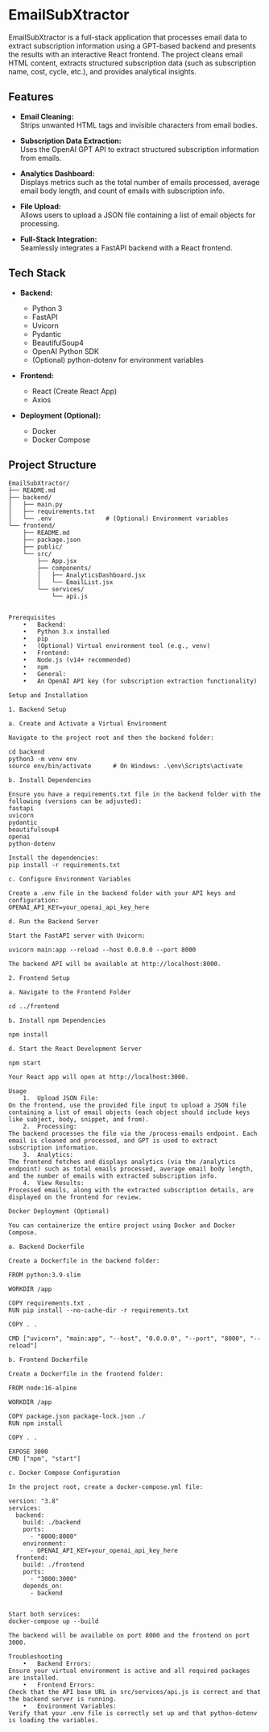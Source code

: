 # EmailSubXtractor

EmailSubXtractor is a full-stack application that processes email data to extract subscription information using a GPT-based backend and presents the results with an interactive React frontend. The project cleans email HTML content, extracts structured subscription data (such as subscription name, cost, cycle, etc.), and provides analytical insights.

## Features

- **Email Cleaning:**  
  Strips unwanted HTML tags and invisible characters from email bodies.
  
- **Subscription Data Extraction:**  
  Uses the OpenAI GPT API to extract structured subscription information from emails.
  
- **Analytics Dashboard:**  
  Displays metrics such as the total number of emails processed, average email body length, and count of emails with subscription info.
  
- **File Upload:**  
  Allows users to upload a JSON file containing a list of email objects for processing.
  
- **Full-Stack Integration:**  
  Seamlessly integrates a FastAPI backend with a React frontend.

## Tech Stack

- **Backend:**
  - Python 3
  - FastAPI
  - Uvicorn
  - Pydantic
  - BeautifulSoup4
  - OpenAI Python SDK
  - (Optional) python-dotenv for environment variables

- **Frontend:**
  - React (Create React App)
  - Axios

- **Deployment (Optional):**
  - Docker
  - Docker Compose

## Project Structure

```plaintext
EmailSubXtractor/
├── README.md
├── backend/
│   ├── main.py
│   ├── requirements.txt
│   └── .env               # (Optional) Environment variables
└── frontend/
    ├── README.md
    ├── package.json
    ├── public/
    └── src/
        ├── App.jsx
        ├── components/
        │   ├── AnalyticsDashboard.jsx
        │   └── EmailList.jsx
        └── services/
            └── api.js


Prerequisites
	•	Backend:
	•	Python 3.x installed
	•	pip
	•	(Optional) Virtual environment tool (e.g., venv)
	•	Frontend:
	•	Node.js (v14+ recommended)
	•	npm
	•	General:
	•	An OpenAI API key (for subscription extraction functionality)

Setup and Installation

1. Backend Setup

a. Create and Activate a Virtual Environment

Navigate to the project root and then the backend folder:

cd backend
python3 -m venv env
source env/bin/activate      # On Windows: .\env\Scripts\activate

b. Install Dependencies

Ensure you have a requirements.txt file in the backend folder with the following (versions can be adjusted):
fastapi
uvicorn
pydantic
beautifulsoup4
openai
python-dotenv

Install the dependencies:
pip install -r requirements.txt

c. Configure Environment Variables

Create a .env file in the backend folder with your API keys and configuration:
OPENAI_API_KEY=your_openai_api_key_here

d. Run the Backend Server

Start the FastAPI server with Uvicorn:

uvicorn main:app --reload --host 0.0.0.0 --port 8000

The backend API will be available at http://localhost:8000.

2. Frontend Setup

a. Navigate to the Frontend Folder

cd ../frontend

b. Install npm Dependencies

npm install

d. Start the React Development Server

npm start

Your React app will open at http://localhost:3000.

Usage
	1.	Upload JSON File:
On the frontend, use the provided file input to upload a JSON file containing a list of email objects (each object should include keys like subject, body, snippet, and from).
	2.	Processing:
The backend processes the file via the /process-emails endpoint. Each email is cleaned and processed, and GPT is used to extract subscription information.
	3.	Analytics:
The frontend fetches and displays analytics (via the /analytics endpoint) such as total emails processed, average email body length, and the number of emails with extracted subscription info.
	4.	View Results:
Processed emails, along with the extracted subscription details, are displayed on the frontend for review.

Docker Deployment (Optional)

You can containerize the entire project using Docker and Docker Compose.

a. Backend Dockerfile

Create a Dockerfile in the backend folder:

FROM python:3.9-slim

WORKDIR /app

COPY requirements.txt .
RUN pip install --no-cache-dir -r requirements.txt

COPY . .

CMD ["uvicorn", "main:app", "--host", "0.0.0.0", "--port", "8000", "--reload"]

b. Frontend Dockerfile

Create a Dockerfile in the frontend folder:

FROM node:16-alpine

WORKDIR /app

COPY package.json package-lock.json ./
RUN npm install

COPY . .

EXPOSE 3000
CMD ["npm", "start"]

c. Docker Compose Configuration

In the project root, create a docker-compose.yml file:

version: "3.8"
services:
  backend:
    build: ./backend
    ports:
      - "8000:8000"
    environment:
      - OPENAI_API_KEY=your_openai_api_key_here
  frontend:
    build: ./frontend
    ports:
      - "3000:3000"
    depends_on:
      - backend


Start both services:
docker-compose up --build

The backend will be available on port 8000 and the frontend on port 3000.

Troubleshooting
	•	Backend Errors:
Ensure your virtual environment is active and all required packages are installed.
	•	Frontend Errors:
Check that the API base URL in src/services/api.js is correct and that the backend server is running.
	•	Environment Variables:
Verify that your .env file is correctly set up and that python-dotenv is loading the variables.